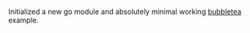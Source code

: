 Initialized a new go module and absolutely minimal working
[bubbletea](https://github.com/charmbracelet/bubbletea) example.